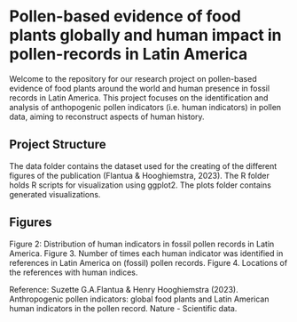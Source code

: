 # Pollen-based evidence of food plants globally and human impact in pollen-records in Latin America
Welcome to the repository for our research project on pollen-based evidence of food plants around the world and human presence in fossil records in Latin America. This project focuses on the identification and analysis of anthopogenic pollen indicators (i.e. human indicators) in pollen data, aiming to reconstruct aspects of human history.

## Project Structure
The data folder contains the dataset used for the creating of the different figures of the publication (Flantua & Hooghiemstra, 2023).
The R folder holds R scripts for visualization using ggplot2.
The plots folder contains generated visualizations.

## Figures
Figure 2: Distribution of human indicators in fossil pollen records in Latin America. 
Figure 3. Number of times each human indicator was identified in references in Latin America on (fossil) pollen records. 
Figure 4. Locations of the references with human indices.

Reference:
Suzette G.A.Flantua & Henry Hooghiemstra (2023). Anthropogenic pollen indicators: global food plants and Latin American human indicators in the pollen record. Nature - Scientific data.





